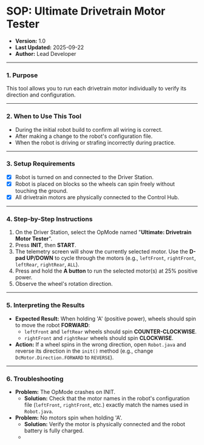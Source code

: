 # SOP: Ultimate Drivetrain Motor Tester

- **Version:** 1.0
- **Last Updated:** 2025-09-22
- **Author:** Lead Developer

---

### 1. Purpose

This tool allows you to run each drivetrain motor individually to verify its direction and configuration.

---

### 2. When to Use This Tool

- During the initial robot build to confirm all wiring is correct.
- After making a change to the robot's configuration file.
- When the robot is driving or strafing incorrectly during practice.

---

### 3. Setup Requirements

- [X] Robot is turned on and connected to the Driver Station.
- [X] Robot is placed on blocks so the wheels can spin freely without touching the ground.
- [X] All drivetrain motors are physically connected to the Control Hub.

---

### 4. Step-by-Step Instructions

1.  On the Driver Station, select the OpMode named "**Ultimate: Drivetrain Motor Tester**".
2.  Press **INIT**, then **START**.
3.  The telemetry screen will show the currently selected motor. Use the **D-pad UP/DOWN** to cycle through the motors (e.g., `leftFront`, `rightFront`, `leftRear`, `rightRear`, `ALL`).
4.  Press and hold the **A button** to run the selected motor(s) at 25% positive power.
5.  Observe the wheel's rotation direction.

---

### 5. Interpreting the Results

- **Expected Result:** When holding 'A' (positive power), wheels should spin to move the robot **FORWARD**:
    - `leftFront` and `leftRear` wheels should spin **COUNTER-CLOCKWISE**.
    - `rightFront` and `rightRear` wheels should spin **CLOCKWISE**.
- **Action:** If a wheel spins in the wrong direction, open `Robot.java` and reverse its direction in the `init()` method (e.g., change `DcMotor.Direction.FORWARD` to `REVERSE`).

---

### 6. Troubleshooting

- **Problem:** The OpMode crashes on INIT.
    - **Solution:** Check that the motor names in the robot's configuration file (`leftFront`, `rightFront`, etc.) exactly match the names used in `Robot.java`.
- **Problem:** No motors spin when holding 'A'.
    - **Solution:** Verify the motor is physically connected and the robot battery is fully charged.
    - 